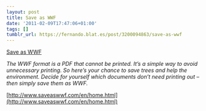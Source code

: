 ```yaml
---
layout: post
title: Save as WWF
date: '2011-02-09T17:47:06+01:00'
tags: []
tumblr_url: https://fernando.blat.es/post/3200094863/save-as-wwf
---
```

[Save as WWF](http://www.swiss-miss.com/2011/02/save-as-wwf.html?utm_source=feedburner&utm_medium=feed&utm_campaign=Feed%3A+Swissmiss+%28swissmiss%29)  

_The WWF format is a PDF that cannot be printed. It’s a simple way to avoid unnecessary printing. So here’s your chance to save trees and help the environment. Decide for yourself which documents don’t need printing out – then simply save them as WWF._

[http://www.saveaswwf.com/en/home.html](http://www.saveaswwf.com/en/home.html)
